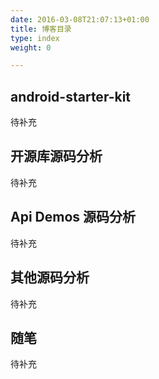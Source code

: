 ```yaml
---
date: 2016-03-08T21:07:13+01:00
title: 博客目录
type: index
weight: 0

---
```


## android-starter-kit 

待补充

## 开源库源码分析

待补充

##  Api Demos 源码分析

待补充

## 其他源码分析

待补充

## 随笔

待补充
